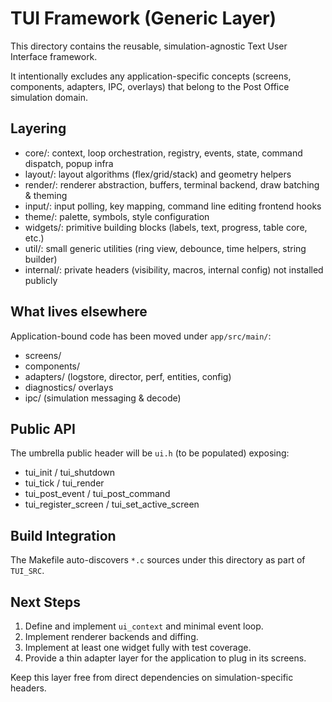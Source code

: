# TUI Framework (Generic Layer)

This directory contains the reusable, simulation-agnostic Text User Interface framework.

It intentionally excludes any application-specific concepts (screens, components, adapters, IPC, overlays) that belong to the Post Office simulation domain.

## Layering

- core/: context, loop orchestration, registry, events, state, command dispatch, popup infra
- layout/: layout algorithms (flex/grid/stack) and geometry helpers
- render/: renderer abstraction, buffers, terminal backend, draw batching & theming
- input/: input polling, key mapping, command line editing frontend hooks
- theme/: palette, symbols, style configuration
- widgets/: primitive building blocks (labels, text, progress, table core, etc.)
- util/: small generic utilities (ring view, debounce, time helpers, string builder)
- internal/: private headers (visibility, macros, internal config) not installed publicly

## What lives elsewhere

Application-bound code has been moved under `app/src/main/`:

- screens/
- components/
- adapters/ (logstore, director, perf, entities, config)
- diagnostics/ overlays
- ipc/ (simulation messaging & decode)

## Public API

The umbrella public header will be `ui.h` (to be populated) exposing:

- tui_init / tui_shutdown
- tui_tick / tui_render
- tui_post_event / tui_post_command
- tui_register_screen / tui_set_active_screen

## Build Integration

The Makefile auto-discovers `*.c` sources under this directory as part of `TUI_SRC`.

## Next Steps

1. Define and implement `ui_context` and minimal event loop.
2. Implement renderer backends and diffing.
3. Implement at least one widget fully with test coverage.
4. Provide a thin adapter layer for the application to plug in its screens.

Keep this layer free from direct dependencies on simulation-specific headers.
